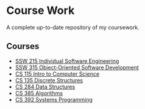 # Course Work
A complete up-to-date repository of my coursework.

## Courses
* [SSW 215 Individual Software Engineering](https://github.com/robertschaedler3/SSW-215)
* [SSW 315 Object-Oriented Software Development]()
* [CS 115 Intro to Computer Science]()
* [CS 135 Discrete Structures](https://github.com/robertschaedler3/CS-135)
* [CS 284 Data Structures](https://github.com/robertschaedler3/CS-284)
* [CS 385 Algorithms]()
* [CS 392 Systems Programming]()
